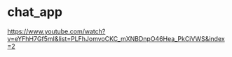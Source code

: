 # chat_app

https://www.youtube.com/watch?v=eYFhH7Gf5mI&list=PLFhJomvoCKC_mXNBDnpO46Hea_PkCiVWS&index=2
